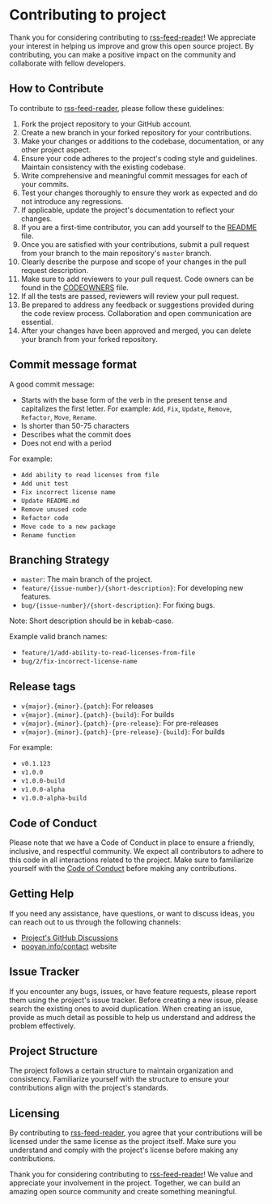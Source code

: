 # Contributing to project

Thank you for considering contributing
to [rss-feed-reader](https://github.com/digi-wolk/rss-feed-reader)! We appreciate your
interest in helping us improve and grow this open source project. By contributing, you can make a positive impact on the
community and collaborate with fellow developers.

## How to Contribute

To contribute to [rss-feed-reader](https://github.com/digi-wolk/rss-feed-reader), please
follow these guidelines:

1. Fork the project repository to your GitHub account.
2. Create a new branch in your forked repository for your contributions.
3. Make your changes or additions to the codebase, documentation, or any other project aspect.
4. Ensure your code adheres to the project's coding style and guidelines. Maintain consistency with the existing
   codebase.
5. Write comprehensive and meaningful commit messages for each of your commits.
6. Test your changes thoroughly to ensure they work as expected and do not introduce any regressions.
7. If applicable, update the project's documentation to reflect your changes.
8. If you are a first-time contributor, you can add yourself to the [README](README.md) file.
9. Once you are satisfied with your contributions, submit a pull request from your branch to the main
   repository's `master` branch.
10. Clearly describe the purpose and scope of your changes in the pull request description.
11. Make sure to add reviewers to your pull request. Code owners can be found in the [CODEOWNERS](CODEOWNERS) file.
12. If all the tests are passed, reviewers will review your pull request.
13. Be prepared to address any feedback or suggestions provided during the code review process. Collaboration and open
    communication are essential.
14. After your changes have been approved and merged, you can delete your branch from your forked repository.

## Commit message format
A good commit message:
- Starts with the base form of the verb in the present tense and capitalizes the first letter.
For example: `Add`, `Fix`, `Update`, `Remove`, `Refactor`, `Move`, `Rename`.
- Is shorter than 50-75 characters
- Describes what the commit does
- Does not end with a period

For example:
- `Add ability to read licenses from file`
- `Add unit test`
- `Fix incorrect license name`
- `Update README.md`
- `Remove unused code`
- `Refactor code`
- `Move code to a new package`
- `Rename function`

## Branching Strategy
- `master`: The main branch of the project.
- `feature/{issue-number}/{short-description}`: For developing new features.
- `bug/{issue-number}/{short-description}`: For fixing bugs.

Note: Short description should be in kebab-case.

Example valid branch names:
- `feature/1/add-ability-to-read-licenses-from-file`
- `bug/2/fix-incorrect-license-name`

## Release tags
- `v{major}.{minor}.{patch}`: For releases
- `v{major}.{minor}.{patch}-{build}`: For builds
- `v{major}.{minor}.{patch}-{pre-release}`: For pre-releases
- `v{major}.{minor}.{patch}-{pre-release}-{build}`: For builds

For example:
- `v0.1.123`
- `v1.0.0`
- `v1.0.0-build`
- `v1.0.0-alpha`
- `v1.0.0-alpha-build`

## Code of Conduct

Please note that we have a Code of Conduct in place to ensure a friendly, inclusive, and respectful community. We expect
all contributors to adhere to this code in all interactions related to the project. Make sure to familiarize yourself
with the [Code of Conduct](CODE_OF_CONDUCT.md) before making any contributions.

## Getting Help

If you need any assistance, have questions, or want to discuss ideas, you can reach out to us through the following
channels:

- [Project's GitHub Discussions](https://github.com/digi-wolk/rss-feed-reader)
- [pooyan.info/contact](https://pooyan.info/contact) website

## Issue Tracker

If you encounter any bugs, issues, or have feature requests, please report them using the project's issue tracker.
Before creating a new issue, please search the existing ones to avoid duplication. When creating an issue, provide as
much detail as possible to help us understand and address the problem effectively.

## Project Structure

The project follows a certain structure to maintain organization and consistency. Familiarize yourself with the
structure to ensure your contributions align with the project's standards.

## Licensing

By contributing to [rss-feed-reader](https://github.com/digi-wolk/rss-feed-reader), you agree
that your contributions will be licensed under the same license as the project itself. Make sure you understand and
comply with the project's license before making any contributions.

Thank you for considering contributing
to [rss-feed-reader](https://github.com/digi-wolk/rss-feed-reader)! We value and appreciate
your involvement in the project. Together, we can build an amazing open source community and create something
meaningful.